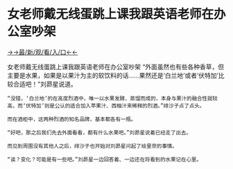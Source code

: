 # 女老师戴无线蛋跳上课我跟英语老师在办公室吵架

<a href="https://m8k3.cc">→→最/新/观/看/入/口←←</a>

女老师戴无线蛋跳上课我跟英语老师在办公室吵架
“外面虽然也有些各种香草，但主要是水果，如果是以果汁为主的软饮料的话……果然还是‘白兰地’或者‘伏特加’比较合适吧！”刘昴星说道。

    “没错，‘白兰地’的在高度烈酒中，唯一以水果发酵、蒸馏而成的，本身与果汁的融合性就较高，而‘伏特加’则是公认的适合加入苹果汁、西柚汁来稀释的烈酒。”绯沙子点了点头。

    而在酒柜中，这两种烈酒的知名品牌，基本都各有一瓶。

    “好吧，那之后我们先去外面看看，都有什么水果吧。”刘昴星说着已经走了出去。

    而见到周围没有其他人之后，绯沙子也开始对刘昴星问起了绘里奈的事情。

    “诶？变化？可能是有一些吧。”刘昴星一边回答着、一边还在将看到的水果记在心里。
